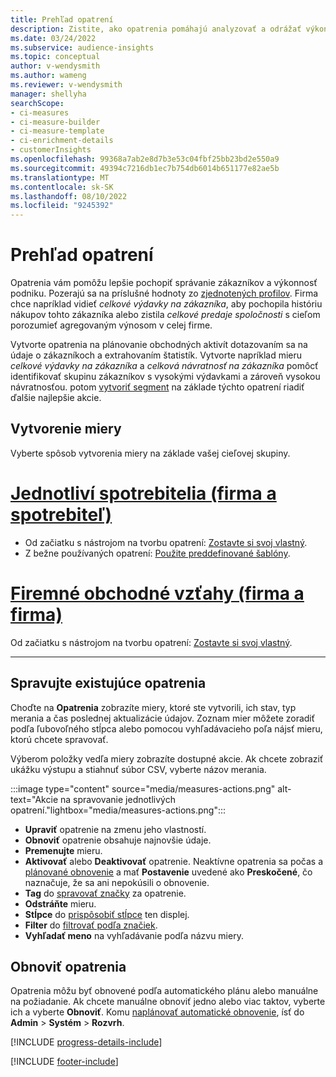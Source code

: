 ```yaml
---
title: Prehľad opatrení
description: Zistite, ako opatrenia pomáhajú analyzovať a odrážať výkonnosť vášho podnikania.
ms.date: 03/24/2022
ms.subservice: audience-insights
ms.topic: conceptual
author: v-wendysmith
ms.author: wameng
ms.reviewer: v-wendysmith
manager: shellyha
searchScope:
- ci-measures
- ci-measure-builder
- ci-measure-template
- ci-enrichment-details
- customerInsights
ms.openlocfilehash: 99368a7ab2e8d7b3e53c04fbf25bb23bd2e550a9
ms.sourcegitcommit: 49394c7216db1ec7b754db6014b651177e82ae5b
ms.translationtype: MT
ms.contentlocale: sk-SK
ms.lasthandoff: 08/10/2022
ms.locfileid: "9245392"
---
```

# <a name="measures-overview"></a>Prehľad opatrení

Opatrenia vám pomôžu lepšie pochopiť správanie zákazníkov a výkonnosť podniku. Pozerajú sa na príslušné hodnoty zo [zjednotených profilov](data-unification.md). Firma chce napríklad vidieť *celkové výdavky na zákazníka*, aby pochopila históriu nákupov tohto zákazníka alebo zistila *celkové predaje spoločnosti* s cieľom porozumieť agregovaným výnosom v celej firme.

Vytvorte opatrenia na plánovanie obchodných aktivít dotazovaním sa na údaje o zákazníkoch a extrahovaním štatistík. Vytvorte napríklad mieru *celkové výdavky na zákazníka* a *celková návratnosť na zákazníka* pomôcť identifikovať skupinu zákazníkov s vysokými výdavkami a zároveň vysokou návratnosťou. potom [vytvoriť segment](segments.md) na základe týchto opatrení riadiť ďalšie najlepšie akcie.

## <a name="create-a-measure"></a>Vytvorenie miery

Vyberte spôsob vytvorenia miery na základe vašej cieľovej skupiny.

# <a name="individual-consumers-b-to-c"></a>[Jednotliví spotrebitelia (firma a spotrebiteľ)](#tab/b2c)

- Od začiatku s nástrojom na tvorbu opatrení: [Zostavte si svoj vlastný](measure-builder.md).
- Z bežne používaných opatrení: [Použite preddefinované šablóny](measure-templates.md).

# <a name="business-accounts-b-to-b"></a>[Firemné obchodné vzťahy (firma a firma)](#tab/b2b)

Od začiatku s nástrojom na tvorbu opatrení: [Zostavte si svoj vlastný](measure-builder.md).

---

## <a name="manage-existing-measures"></a>Spravujte existujúce opatrenia

Choďte na **Opatrenia** zobrazíte miery, ktoré ste vytvorili, ich stav, typ merania a čas poslednej aktualizácie údajov. Zoznam mier môžete zoradiť podľa ľubovoľného stĺpca alebo pomocou vyhľadávacieho poľa nájsť mieru, ktorú chcete spravovať.

Výberom položky vedľa miery zobrazíte dostupné akcie. Ak chcete zobraziť ukážku výstupu a stiahnuť súbor CSV, vyberte názov merania.

:::image type="content" source="media/measures-actions.png" alt-text="Akcie na spravovanie jednotlivých opatrení."lightbox="media/measures-actions.png":::

- **Upraviť** opatrenie na zmenu jeho vlastností.
- **Obnoviť** opatrenie obsahuje najnovšie údaje.
- **Premenujte** mieru.
- **Aktivovať** alebo **Deaktivovať** opatrenie. Neaktívne opatrenia sa počas a [plánované obnovenie](schedule-refresh.md) a mať **Postavenie** uvedené ako **Preskočené**, čo naznačuje, že sa ani nepokúsili o obnovenie.
- **Tag** do [spravovať značky](work-with-tags-columns.md#manage-tags) za opatrenie.
- **Odstráňte** mieru.
- **Stĺpce** do [prispôsobiť stĺpce](work-with-tags-columns.md#customize-columns) ten displej.
- **Filter** do [filtrovať podľa značiek](work-with-tags-columns.md#filter-on-tags).
- **Vyhľadať meno** na vyhľadávanie podľa názvu miery.

## <a name="refresh-measures"></a>Obnoviť opatrenia

Opatrenia môžu byť obnovené podľa automatického plánu alebo manuálne na požiadanie. Ak chcete manuálne obnoviť jedno alebo viac taktov, vyberte ich a vyberte **Obnoviť**. Komu [naplánovať automatické obnovenie](schedule-refresh.md), ísť do **Admin** > **Systém** > **Rozvrh**.

[!INCLUDE [progress-details-include](includes/progress-details-pane.md)]

[!INCLUDE [footer-include](includes/footer-banner.md)]
